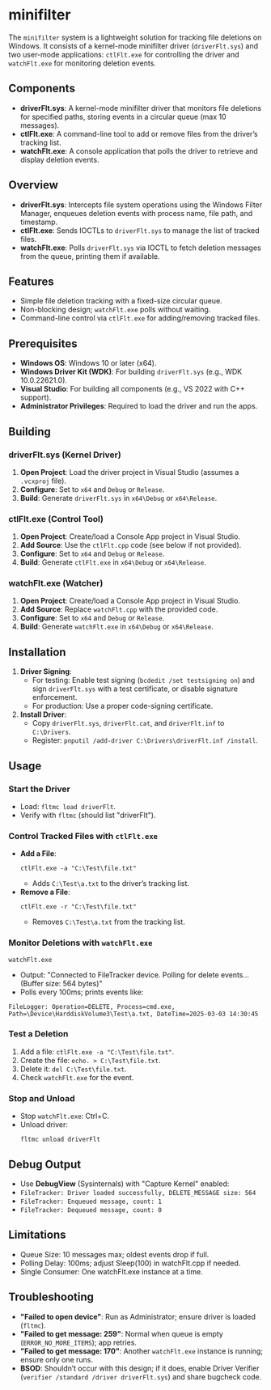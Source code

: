# minifilter

The `minifilter` system is a lightweight solution for tracking file deletions on Windows. It consists of a kernel-mode minifilter driver (`driverFlt.sys`) and two user-mode applications: `ctlFlt.exe` for controlling the driver and `watchFlt.exe` for monitoring deletion events.

## Components
- **driverFlt.sys**: A kernel-mode minifilter driver that monitors file deletions for specified paths, storing events in a circular queue (max 10 messages).
- **ctlFlt.exe**: A command-line tool to add or remove files from the driver’s tracking list.
- **watchFlt.exe**: A console application that polls the driver to retrieve and display deletion events.

## Overview
- **driverFlt.sys**: Intercepts file system operations using the Windows Filter Manager, enqueues deletion events with process name, file path, and timestamp.
- **ctlFlt.exe**: Sends IOCTLs to `driverFlt.sys` to manage the list of tracked files.
- **watchFlt.exe**: Polls `driverFlt.sys` via IOCTL to fetch deletion messages from the queue, printing them if available.

## Features
- Simple file deletion tracking with a fixed-size circular queue.
- Non-blocking design; `watchFlt.exe` polls without waiting.
- Command-line control via `ctlFlt.exe` for adding/removing tracked files.

## Prerequisites
- **Windows OS**: Windows 10 or later (x64).
- **Windows Driver Kit (WDK)**: For building `driverFlt.sys` (e.g., WDK 10.0.22621.0).
- **Visual Studio**: For building all components (e.g., VS 2022 with C++ support).
- **Administrator Privileges**: Required to load the driver and run the apps.

## Building

### driverFlt.sys (Kernel Driver)
1. **Open Project**: Load the driver project in Visual Studio (assumes a `.vcxproj` file).
2. **Configure**: Set to `x64` and `Debug` or `Release`.
3. **Build**: Generate `driverFlt.sys` in `x64\Debug` or `x64\Release`.

### ctlFlt.exe (Control Tool)
1. **Open Project**: Create/load a Console App project in Visual Studio.
2. **Add Source**: Use the `ctlFlt.cpp` code (see below if not provided).
3. **Configure**: Set to `x64` and `Debug` or `Release`.
4. **Build**: Generate `ctlFlt.exe` in `x64\Debug` or `x64\Release`.

### watchFlt.exe (Watcher)
1. **Open Project**: Create/load a Console App project in Visual Studio.
2. **Add Source**: Replace `watchFlt.cpp` with the provided code.
3. **Configure**: Set to `x64` and `Debug` or `Release`.
4. **Build**: Generate `watchFlt.exe` in `x64\Debug` or `x64\Release`.

## Installation
1. **Driver Signing**: 
   - For testing: Enable test signing (`bcdedit /set testsigning on`) and sign `driverFlt.sys` with a test certificate, or disable signature enforcement.
   - For production: Use a proper code-signing certificate.
2. **Install Driver**:
   - Copy `driverFlt.sys`, `driverFlt.cat`, and `driverFlt.inf` to `C:\Drivers`.
   - Register: `pnputil /add-driver C:\Drivers\driverFlt.inf /install`.

## Usage
### Start the Driver
   - Load: `fltmc load driverFlt`.
   - Verify with `fltmc` (should list "driverFlt").

### Control Tracked Files with `ctlFlt.exe`
- **Add a File**:
    ```
    ctlFlt.exe -a "C:\Test\file.txt"
    ```
    - Adds `C:\Test\a.txt` to the driver’s tracking list.
- **Remove a File**:
    ```
    ctlFlt.exe -r "C:\Test\file.txt"
    ```
    - Removes `C:\Test\a.txt` from the tracking list.

### Monitor Deletions with `watchFlt.exe`
    watchFlt.exe

- Output: "Connected to FileTracker device. Polling for delete events... (Buffer size: 564 bytes)"
- Polls every 100ms; prints events like:
```
FileLogger: Operation=DELETE, Process=cmd.exe, Path=\Device\HarddiskVolume3\Test\a.txt, DateTime=2025-03-03 14:30:45
```

### Test a Deletion
1. Add a file: `ctlFlt.exe -a "C:\Test\file.txt"`.
2. Create the file: `echo. > C:\Test\file.txt`.
3. Delete it: `del C:\Test\file.txt`.
4. Check `watchFlt.exe` for the event.

### Stop and Unload
- Stop `watchFlt.exe`: Ctrl+C.
- Unload driver:
    ```
    fltmc unload driverFlt
    ```

## Debug Output
- Use **DebugView** (Sysinternals) with "Capture Kernel" enabled:
- `FileTracker: Driver loaded successfully, DELETE_MESSAGE size: 564`
- `FileTracker: Enqueued message, count: 1`
- `FileTracker: Dequeued message, count: 0`

## Limitations
-   Queue Size: 10 messages max; oldest events drop if full.
-   Polling Delay: 100ms; adjust Sleep(100) in watchFlt.cpp if needed.
-   Single Consumer: One watchFlt.exe instance at a time.

## Troubleshooting

- **"Failed to open device"**: Run as Administrator; ensure driver is loaded (`fltmc`).
- **"Failed to get message: 259"**: Normal when queue is empty (`ERROR_NO_MORE_ITEMS`); app retries.
- **"Failed to get message: 170"**: Another `watchFlt.exe` instance is running; ensure only one runs.
- **BSOD**: Shouldn’t occur with this design; if it does, enable Driver Verifier (`verifier /standard /driver driverFlt.sys`) and share bugcheck code.
